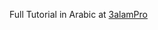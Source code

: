 Full Tutorial in Arabic at [3alamPro](https://3alam.pro/3llomi/articles/firebase-ml-kit-text-recognition)